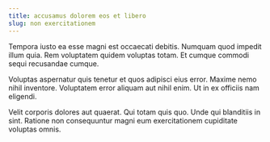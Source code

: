 ```yaml
---
title: accusamus dolorem eos et libero
slug: non exercitationem
---
```


Tempora iusto ea esse magni est occaecati debitis. Numquam quod impedit illum quia. Rem voluptatem quidem voluptas totam. Et cumque commodi sequi recusandae cumque.

Voluptas aspernatur quis tenetur et quos adipisci eius error. Maxime nemo nihil inventore. Voluptatem error aliquam aut nihil enim. Ut in ex officiis nam eligendi.

Velit corporis dolores aut quaerat. Qui totam quis quo. Unde qui blanditiis in sint. Ratione non consequuntur magni eum exercitationem cupiditate voluptas omnis.
